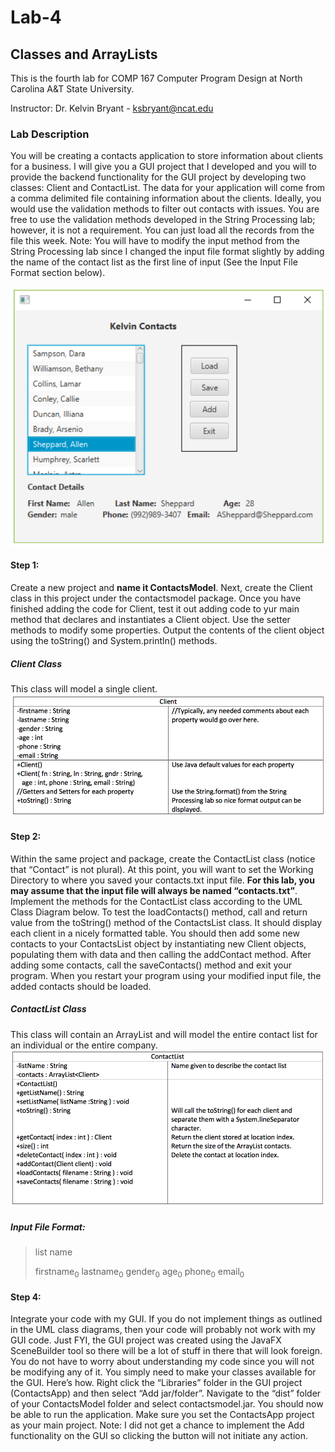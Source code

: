 # Lab-4
## Classes and ArrayLists

This is the fourth lab for COMP 167 Computer Program Design at North Carolina A&T State University.

Instructor: Dr. Kelvin Bryant - ksbryant@ncat.edu

### Lab Description

You will be creating a contacts application to store information about clients for a business. I will give you a GUI project that I developed and you will to provide the backend functionality for the GUI project by developing two classes: Client and ContactList. The data for your application will come from a comma delimited file containing information about the clients. Ideally, you would use the validation methods to filter out contacts with issues. You are free to use the validation methods developed in the String Processing lab; however, it is not a requirement. You can just load all the records from the file this week. Note: You will have to modify the input method from the String Processing lab since I changed the input file format slightly by adding the name of the contact list as the first line of input (See the Input File Format section below).

![Figure01](https://github.com/NCATCS/images/blob/master/Figure04-01.png)

#### Step 1:

Create a new project and **name it ContactsModel**. Next, create the Client class in this project under the contactsmodel package. Once you have finished adding the code for Client, test it out adding code to yur main method that declares and instantiates a Client object. Use the setter methods to modify some properties. Output the contents of the client object using the toString() and System.println() methods.

##### Client Class
This class will model a single client.
![Figure02](https://github.com/NCATCS/images/blob/master/Figure04-02.png)

#### Step 2:

Within the same project and package, create the ContactList class (notice that “Contact” is not plural). At this point, you will want to set the Working Directory to where you saved your contacts.txt input file. **For this lab, you may assume that the input file will always be named “contacts.txt”**. Implement the methods for the ContactList class according to the UML Class Diagram below. To test the loadContacts() method, call and return value from the toString() method of the ContactsList class. It should display each client in a nicely formatted table. You should then add some new contacts to your ContactsList object by instantiating new Client objects, populating them with data and then calling the addContact method. After adding some contacts, call the saveContacts() method and exit your program. When you restart your program using your modified input file, the added contacts should be loaded.

##### ContactList Class
This class will contain an ArrayList and will model the entire contact list for an individual or the entire company.
![Figure03](https://github.com/NCATCS/images/blob/master/Figure04-03.png)

##### Input File Format:
>
> list name
> 
> firstname<sub>0</sub> lastname<sub>0</sub> gender<sub>0</sub> age<sub>0</sub> phone<sub>0</sub> email<sub>0</sub>

#### Step 4:

Integrate your code with my GUI. If you do not implement things as outlined in the UML class diagrams, then your code will probably not work with my GUI code. Just FYI, the GUI project was created using the JavaFX SceneBuilder tool so there will be a lot of stuff in there that will look foreign. You do not have to worry about understanding my code since you will not be modifying any of it. You simply need to make your classes available for the GUI. Here’s how. Right click the “Libraries” folder in the GUI project (ContactsApp) and then select “Add jar/folder”. Navigate to the “dist” folder of your ContactsModel folder and select 
contactsmodel.jar. You should now be able to run the application. Make sure you set the ContactsApp project as your main project. Note: I did not get a chance to implement the Add functionality on the GUI so clicking the button will not initiate any action. 
